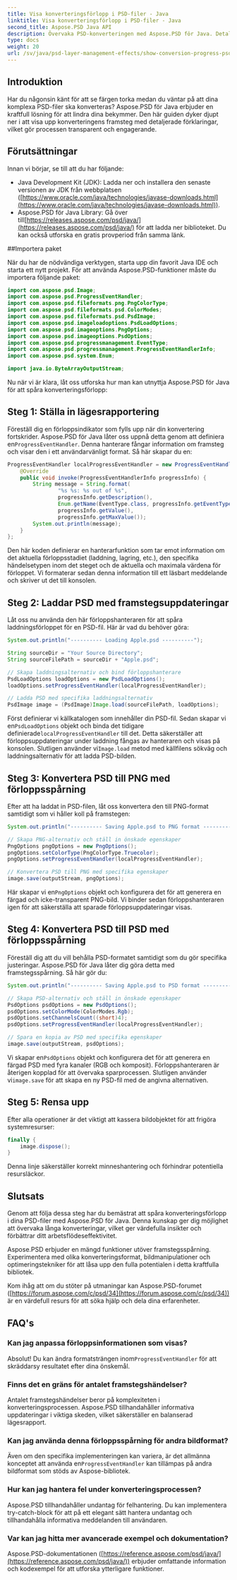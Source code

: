 ```yaml
---
title: Visa konverteringsförlopp i PSD-filer - Java
linktitle: Visa konverteringsförlopp i PSD-filer - Java
second_title: Aspose.PSD Java API
description: Övervaka PSD-konverteringen med Aspose.PSD för Java. Detaljerad handledning med kodexempel för att spåra laddnings- och sparsteg. Förbättra effektiviteten och transparensen.
type: docs
weight: 20
url: /sv/java/psd-layer-management-effects/show-conversion-progress-psd-files/
---
```

## Introduktion

Har du någonsin känt för att se färgen torka medan du väntar på att dina komplexa PSD-filer ska konverteras? Aspose.PSD för Java erbjuder en kraftfull lösning för att lindra dina bekymmer. Den här guiden dyker djupt ner i att visa upp konverteringens framsteg med detaljerade förklaringar, vilket gör processen transparent och engagerande.

## Förutsättningar

Innan vi börjar, se till att du har följande:

- Java Development Kit (JDK): Ladda ner och installera den senaste versionen av JDK från webbplatsen ([https://www.oracle.com/java/technologies/javase-downloads.html](https://www.oracle.com/java/technologies/javase-downloads.html)).
-  Aspose.PSD för Java Library: Gå över till[https://releases.aspose.com/psd/java/](https://releases.aspose.com/psd/java/) för att ladda ner biblioteket. Du kan också utforska en gratis provperiod från samma länk.

##Importera paket

När du har de nödvändiga verktygen, starta upp din favorit Java IDE och starta ett nytt projekt. För att använda Aspose.PSD-funktioner måste du importera följande paket:

```java
import com.aspose.psd.Image;
import com.aspose.psd.ProgressEventHandler;
import com.aspose.psd.fileformats.png.PngColorType;
import com.aspose.psd.fileformats.psd.ColorModes;
import com.aspose.psd.fileformats.psd.PsdImage;
import com.aspose.psd.imageloadoptions.PsdLoadOptions;
import com.aspose.psd.imageoptions.PngOptions;
import com.aspose.psd.imageoptions.PsdOptions;
import com.aspose.psd.progressmanagement.EventType;
import com.aspose.psd.progressmanagement.ProgressEventHandlerInfo;
import com.aspose.psd.system.Enum;

import java.io.ByteArrayOutputStream;
```

Nu när vi är klara, låt oss utforska hur man kan utnyttja Aspose.PSD för Java för att spåra konverteringsförlopp:

## Steg 1: Ställa in lägesrapportering

 Föreställ dig en förloppsindikator som fylls upp när din konvertering fortskrider. Aspose.PSD för Java låter oss uppnå detta genom att definiera en`ProgressEventHandler`. Denna hanterare fångar information om framsteg och visar den i ett användarvänligt format. Så här skapar du en:

```java
ProgressEventHandler localProgressEventHandler = new ProgressEventHandler() {
    @Override
    public void invoke(ProgressEventHandlerInfo progressInfo) {
        String message = String.format(
                "%s %s: %s out of %s",
                progressInfo.getDescription(),
                Enum.getName(EventType.class, progressInfo.getEventType()),
                progressInfo.getValue(),
                progressInfo.getMaxValue());
        System.out.println(message);
    }
};
```

Den här koden definierar en hanterarfunktion som tar emot information om det aktuella förloppsstadiet (laddning, lagring, etc.), den specifika händelsetypen inom det steget och de aktuella och maximala värdena för förloppet. Vi formaterar sedan denna information till ett läsbart meddelande och skriver ut det till konsolen.

## Steg 2: Laddar PSD med framstegsuppdateringar

Låt oss nu använda den här förloppshanteraren för att spåra laddningsförloppet för en PSD-fil. Här är vad du behöver göra:

```java
System.out.println("---------- Loading Apple.psd ----------");

String sourceDir = "Your Source Directory";
String sourceFilePath = sourceDir + "Apple.psd";

// Skapa laddningsalternativ och bind förloppshanterare
PsdLoadOptions loadOptions = new PsdLoadOptions();
loadOptions.setProgressEventHandler(localProgressEventHandler);

// Ladda PSD med specifika laddningsalternativ
PsdImage image = (PsdImage)Image.load(sourceFilePath, loadOptions);
```

 Först definierar vi källkatalogen som innehåller din PSD-fil. Sedan skapar vi en`PsdLoadOptions` objekt och binda det tidigare definierade`localProgressEventHandler` till det. Detta säkerställer att förloppsuppdateringar under laddning fångas av hanteraren och visas på konsolen. Slutligen använder vi`Image.load` metod med källfilens sökväg och laddningsalternativ för att ladda PSD-bilden.

## Steg 3: Konvertera PSD till PNG med förloppsspårning

Efter att ha laddat in PSD-filen, låt oss konvertera den till PNG-format samtidigt som vi håller koll på framstegen:

```java
System.out.println("---------- Saving Apple.psd to PNG format ----------");

// Skapa PNG-alternativ och ställ in önskade egenskaper
PngOptions pngOptions = new PngOptions();
pngOptions.setColorType(PngColorType.Truecolor);
pngOptions.setProgressEventHandler(localProgressEventHandler);

// Konvertera PSD till PNG med specifika egenskaper
image.save(outputStream, pngOptions);
```

 Här skapar vi en`PngOptions` objekt och konfigurera det för att generera en färgad och icke-transparent PNG-bild. Vi binder sedan förloppshanteraren igen för att säkerställa att sparade förloppsuppdateringar visas.

## Steg 4: Konvertera PSD till PSD med förloppsspårning

Föreställ dig att du vill behålla PSD-formatet samtidigt som du gör specifika justeringar. Aspose.PSD för Java låter dig göra detta med framstegsspårning. Så här gör du:

```java
System.out.println("---------- Saving Apple.psd to PSD format ----------");

// Skapa PSD-alternativ och ställ in önskade egenskaper
PsdOptions psdOptions = new PsdOptions();
psdOptions.setColorMode(ColorModes.Rgb);
psdOptions.setChannelsCount((short)4);
psdOptions.setProgressEventHandler(localProgressEventHandler);

// Spara en kopia av PSD med specifika egenskaper
image.save(outputStream, psdOptions);
```

 Vi skapar en`PsdOptions` objekt och konfigurera det för att generera en färgad PSD med fyra kanaler (RGB och komposit). Förloppshanteraren är återigen kopplad för att övervaka sparprocessen. Slutligen använder vi`image.save` för att skapa en ny PSD-fil med de angivna alternativen.

## Steg 5: Rensa upp

Efter alla operationer är det viktigt att kassera bildobjektet för att frigöra systemresurser:

```java
finally {
    image.dispose();
}
```

Denna linje säkerställer korrekt minneshantering och förhindrar potentiella resursläckor.

## Slutsats

Genom att följa dessa steg har du bemästrat att spåra konverteringsförlopp i dina PSD-filer med Aspose.PSD för Java. Denna kunskap ger dig möjlighet att övervaka långa konverteringar, vilket ger värdefulla insikter och förbättrar ditt arbetsflödeseffektivitet.

Aspose.PSD erbjuder en mängd funktioner utöver framstegsspårning. Experimentera med olika konverteringsformat, bildmanipulationer och optimeringstekniker för att låsa upp den fulla potentialen i detta kraftfulla bibliotek.

Kom ihåg att om du stöter på utmaningar kan Aspose.PSD-forumet ([https://forum.aspose.com/c/psd/34](https://forum.aspose.com/c/psd/34)) är en värdefull resurs för att söka hjälp och dela dina erfarenheter.

## FAQ's

### Kan jag anpassa förloppsinformationen som visas?
 Absolut! Du kan ändra formatsträngen inom`ProgressEventHandler` för att skräddarsy resultatet efter dina önskemål.

### Finns det en gräns för antalet framstegshändelser?
Antalet framstegshändelser beror på komplexiteten i konverteringsprocessen. Aspose.PSD tillhandahåller informativa uppdateringar i viktiga skeden, vilket säkerställer en balanserad lägesrapport.

### Kan jag använda denna förloppsspårning för andra bildformat?
 Även om den specifika implementeringen kan variera, är det allmänna konceptet att använda en`ProgressEventHandler` kan tillämpas på andra bildformat som stöds av Aspose-bibliotek.

### Hur kan jag hantera fel under konverteringsprocessen?
Aspose.PSD tillhandahåller undantag för felhantering. Du kan implementera try-catch-block för att på ett elegant sätt hantera undantag och tillhandahålla informativa meddelanden till användaren.

### Var kan jag hitta mer avancerade exempel och dokumentation?
Aspose.PSD-dokumentationen ([https://reference.aspose.com/psd/java/](https://reference.aspose.com/psd/java/)) erbjuder omfattande information och kodexempel för att utforska ytterligare funktioner.